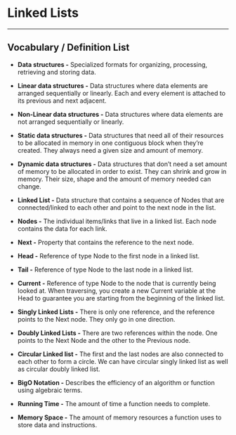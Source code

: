 # Linked Lists

---

## Vocabulary / Definition List

 

* **Data structures -** Specialized formats for organizing, processing, retrieving and storing data.

* **Linear data structures -** Data structures where data elements are arranged sequentially or linearly. Each and every element is attached to its previous and next adjacent.

* **Non-Linear data structures -** Data structures where data elements are not arranged sequentially or linearly.

* **Static data structures -** Data structures that need all of their resources to be allocated in memory in one contiguous block when they’re created. They always need a given size and amount of memory.

* **Dynamic data structures -** Data structures that don’t need a set amount of memory to be allocated in order to exist. They can shrink and grow in memory. Their size, shape and the amount of memory needed can change.

* **Linked List -** Data structure that contains a sequence of Nodes that are connected/linked to each other and point to the next node in the list.

* **Nodes -** The individual items/links that live in a linked list. Each node contains the data for each link.

* **Next -** Property that contains the reference to the next node.

* **Head -** Reference of type Node to the first node in a linked list.

* **Tail -** Reference of type Node to the last node in a linked list.

* **Current -** Reference of type Node to the node that is currently being looked at. When traversing, you create a new Current variable at the Head to guarantee you are starting from the beginning of the linked list.

* **Singly Linked Lists -** There is only one reference, and the reference points to the Next node. They only go in one direction. 

* **Doubly Linked Lists -** There are two references within the node. One points to the Next Node and the other to the Previous node.

* **Circular Linked list -** The first and the last nodes are also connected to each other to form a circle. We can have circular singly linked list as well as circular doubly linked list.

* **BigO Notation -** Describes the efficiency of an algorithm or function using algebraic terms.

* **Running Time -** The amount of time a function needs to complete.

* **Memory Space -** The amount of memory resources a function uses to store data and instructions.